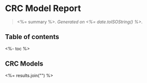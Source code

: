 # CRC Model Report

> <%= summary %>. _Generated on <%= date.toISOString() %>_.

## Table of contents

<!-- toc -->

<%- toc %>

<!-- tocend -->

## CRC Models

<%= results.join("") %>
